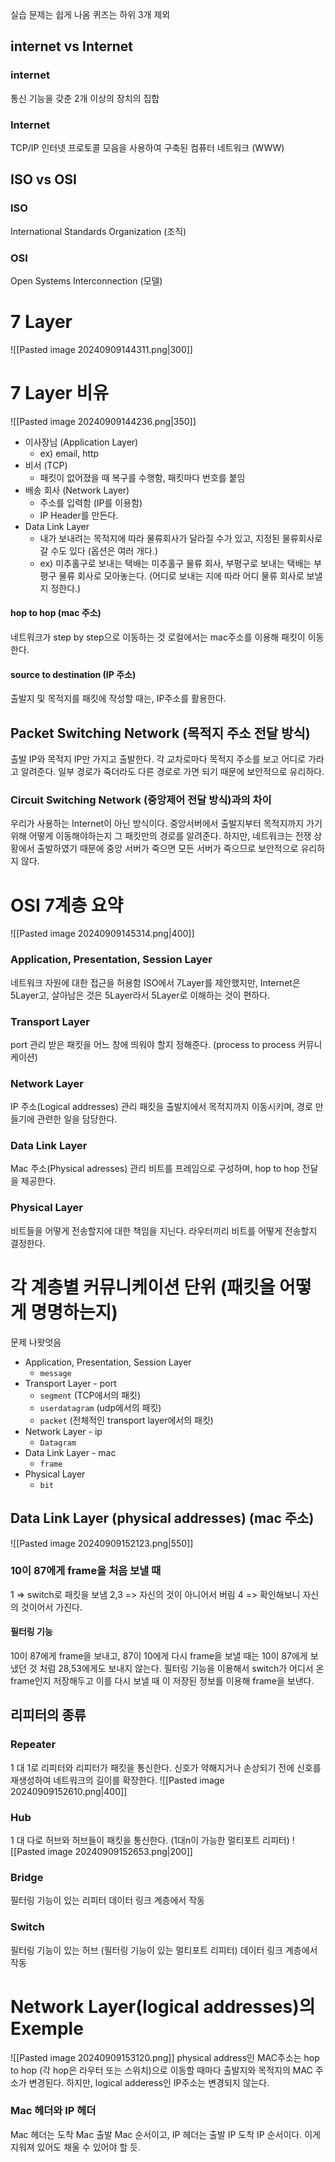실습 문제는 쉽게 나옴
퀴즈는 하위 3개 제외
## internet vs Internet
### internet
통신 기능을 갖춘 2개 이상의 장치의 집합
### Internet
TCP/IP 인터넷 프로토콜 모음을 사용하여 구축된 컴퓨터 네트워크 (WWW)

## ISO vs OSI
### ISO
International Standards Organization (조직)
### OSI
Open Systems Interconnection (모델)

# 7 Layer
![[Pasted image 20240909144311.png|300]]
# 7 Layer 비유
![[Pasted image 20240909144236.png|350]]
- 이사장님 (Application Layer) 
	- ex) email, http
- 비서 (TCP) 
	- 패킷이 없어졌을 때 복구를 수행함, 패킷마다 번호를 붙임
- 배송 회사 (Network Layer) 
	- 주소를 입력함 (IP를 이용함)
	- IP Header를 만든다.
- Data Link Layer
	- 내가 보내려는 목적지에 따라 물류회사가 달라질 수가 있고, 지정된 물류회사로 갈 수도 있다 
	  (옵션은 여러 개다.)
	- ex) 미추홀구로 보내는 택배는 미추홀구 물류 회사, 부평구로 보내는 택배는 부평구 물류 회사로 모아놓는다. (어디로 보내는 지에 따라 어디 물류 회사로 보낼 지 정한다.)

#### hop to hop (mac 주소)
네트워크가 step by step으로 이동하는 것 
로컬에서는 mac주소를 이용해 패킷이 이동한다.
#### source to destination (IP 주소)
출발지 및 목적지를 패킷에 작성할 때는, IP주소를 활용한다.

## Packet Switching Network (목적지 주소 전달 방식)
출발 IP와 목적지 IP만 가지고 출발한다. 각 교차로마다 목적지 주소를 보고 어디로 가라고 알려준다. 
일부 경로가 죽더라도 다른 경로로 가면 되기 때문에 보안적으로 유리하다.

### Circuit Switching Network (중앙제어 전달 방식)과의 차이
우리가 사용하는 Internet이 아닌 방식이다.
중앙서버에서 출발지부터 목적지까지 가기 위해 어떻게 이동해야하는지 그 패킷만의 경로를 알려준다.
하지만, 네트워크는 전쟁 상황에서 출발하였기 때문에 중앙 서버가 죽으면 모든 서버가 죽으므로 보안적으로 유리하지 않다.

# OSI 7계층 요약
![[Pasted image 20240909145314.png|400]]

### Application, Presentation, Session Layer
네트워크 자원에 대한 접근을 허용함
ISO에서 7Layer를 제안했지만, Internet은 5Layer고, 살아남은 것은 5Layer라서 5Layer로 이해하는 것이 편하다.
### Transport Layer
port 관리
받은 패킷을 어느 창에 띄워야 할지 정해준다. (process to process 커뮤니케이션)
### Network Layer
IP 주소(Logical addresses) 관리
패킷을 출발지에서 목적지까지 이동시키며, 경로 만들기에 관련한 일을 담당한다.
### Data Link Layer
Mac 주소(Physical adresses) 관리
비트를 프레임으로 구성하며, hop to hop 전달을 제공한다.
### Physical Layer
비트들을 어떻게 전송할지에 대한 책임을 지닌다.
라우터끼리 비트를 어떻게 전송할지 결정한다.

# 각 계층별 커뮤니케이션 단위 (패킷을 어떻게 명명하는지)
문제 나왓엇음
- Application, Presentation, Session Layer
	- `message`
- Transport Layer - port
	- `segment` (TCP에서의 패킷)
	- `userdatagram` (udp에서의 패킷)
	- `packet` (전체적인 transport layer에서의 패킷)
- Network Layer - ip
	- `Datagram`
-  Data Link Layer - mac
	- `frame`
- Physical Layer
	- `bit`

## Data Link Layer (physical addresses) (mac 주소)
![[Pasted image 20240909152123.png|550]]
### 10이 87에게 frame을 처음 보낼 때
1 => switch로 패킷을 보냄
2,3 => 자신의 것이 아니어서 버림
4 => 확인해보니 자신의 것이어서 가진다.
#### 필터링 기능
10이 87에게 frame을 보내고, 87이 10에게 다시 frame을 보낼 때는 10이 87에게 보냈던 것 처럼 28,53에게도 보내지 않는다.
필터링 기능을 이용해서 switch가 어디서 온 frame인지 저장해두고 이를 다시 보낼 때 이 저장된 정보를 이용해 frame을 보낸다.

## 리피터의 종류
### Repeater
1 대 1로 리피터와 리피터가 패킷을 통신한다.
신호가 약해지거나 손상되기 전에 신호를 재생성하여 네트워크의 길이를 확장한다.
![[Pasted image 20240909152610.png|400]]
### Hub
1 대 다로 허브와 허브들이 패킷을 통신한다. (1대n이 가능한 멀티포트 리피터)
![[Pasted image 20240909152653.png|200]]
### Bridge
필터링 기능이 있는 리피터
데이터 링크 계층에서 작동
### Switch
필터링 기능이 있는 허브 (필터링 기능이 있는 멀티포트 리피터)
데이터 링크 계층에서 작동

# Network Layer(logical addresses)의 Exemple
![[Pasted image 20240909153120.png]]
physical address인 MAC주소는 hop to hop (각 hop은 라우터 또는 스위치)으로 이동할 때마다 출발지와 목적지의 MAC 주소가 변경된다.
하지만, logical adderess인 IP주소는 변경되지 않는다.
### Mac 헤더와 IP 헤더
Mac 헤더는 도착 Mac 출발 Mac 순서이고,
IP 헤더는 출발 IP 도착 IP 순서이다.
이게 지워져 있어도 채울 수 있어야 할 듯.

